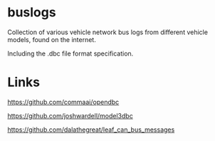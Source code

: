 # buslogs
Collection of various vehicle network bus logs from different vehicle models, found on the internet.

Including the .dbc file format specification.

# Links

https://github.com/commaai/opendbc

https://github.com/joshwardell/model3dbc

https://github.com/dalathegreat/leaf_can_bus_messages

